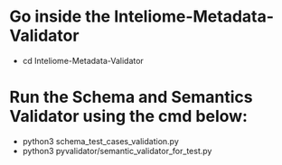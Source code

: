 # Go inside the Inteliome-Metadata-Validator
- cd Inteliome-Metadata-Validator

# Run the Schema and Semantics Validator using the cmd below:
- python3 schema_test_cases_validation.py
- python3 pyvalidator/semantic_validator_for_test.py
